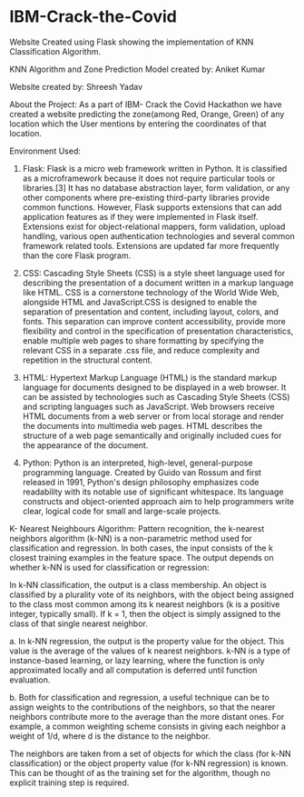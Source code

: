 # IBM-Crack-the-Covid
Website Created using Flask showing the implementation of KNN Classification Algorithm.

KNN Algorithm and Zone Prediction Model created by: Aniket Kumar

Website created by: Shreesh Yadav

About the Project:
As a part of IBM- Crack the Covid Hackathon we have created a website predicting the zone(among Red, Orange, Green) of any location which the User mentions by entering the coordinates of that location.

Environment Used:
1. Flask: Flask is a micro web framework written in Python. It is classified as a microframework because it does not require particular tools or libraries.[3] It has no database abstraction layer, form validation, or any other components where pre-existing third-party libraries provide common functions. However, Flask supports extensions that can add application features as if they were implemented in Flask itself. Extensions exist for object-relational mappers, form validation, upload handling, various open authentication technologies and several common framework related tools. Extensions are updated far more frequently than the core Flask program.

2. CSS: Cascading Style Sheets (CSS) is a style sheet language used for describing the presentation of a document written in a markup language like HTML. CSS is a cornerstone technology of the World Wide Web, alongside HTML and JavaScript.CSS is designed to enable the separation of presentation and content, including layout, colors, and fonts. This separation can improve content accessibility, provide more flexibility and control in the specification of presentation characteristics, enable multiple web pages to share formatting by specifying the relevant CSS in a separate .css file, and reduce complexity and repetition in the structural content.

3. HTML: Hypertext Markup Language (HTML) is the standard markup language for documents designed to be displayed in a web browser. It can be assisted by technologies such as Cascading Style Sheets (CSS) and scripting languages such as JavaScript. Web browsers receive HTML documents from a web server or from local storage and render the documents into multimedia web pages. HTML describes the structure of a web page semantically and originally included cues for the appearance of the document.

4. Python: Python is an interpreted, high-level, general-purpose programming language. Created by Guido van Rossum and first released in 1991, Python's design philosophy emphasizes code readability with its notable use of significant whitespace. Its language constructs and object-oriented approach aim to help programmers write clear, logical code for small and large-scale projects.

K- Nearest Neighbours Algorithm:
Pattern recognition, the k-nearest neighbors algorithm (k-NN) is a non-parametric method used for classification and regression. In both cases, the input consists of the k closest training examples in the feature space. The output depends on whether k-NN is used for classification or regression:

In k-NN classification, the output is a class membership. An object is classified by a plurality vote of its neighbors, with the object being assigned to the class most common among its k nearest neighbors (k is a positive integer, typically small). If k = 1, then the object is simply assigned to the class of that single nearest neighbor.

a. In k-NN regression, the output is the property value for the object. This value is the average of the values of k nearest neighbors.
k-NN is a type of instance-based learning, or lazy learning, where the function is only approximated locally and all computation is deferred until function evaluation.

b. Both for classification and regression, a useful technique can be to assign weights to the contributions of the neighbors, so that the nearer neighbors contribute more to the average than the more distant ones. For example, a common weighting scheme consists in giving each neighbor a weight of 1/d, where d is the distance to the neighbor.

The neighbors are taken from a set of objects for which the class (for k-NN classification) or the object property value (for k-NN regression) is known. This can be thought of as the training set for the algorithm, though no explicit training step is required.
